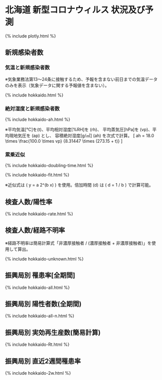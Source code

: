 # 北海道 新型コロナウィルス 状況及び予測

{% include plotly.html %}

## 新規感染者数

### 気温と新規感染者数
※気象業務法第13～24条に接触するため、予報を含まない前日までの気温データのみを表示（気象データに関する予報値を含まない）。

{% include hokkaido.html %}

### 絶対湿度と新規感染者数
{% include hokkaido-ah.html %}

※平均気温[℃]を\(t\)、平均相対湿度[%RH]を \(rh\)、
平均蒸気圧[hPa]を \(vp\)、平均現地気圧を \(ap\) とし、
容積絶対湿度[g/㎥] \(ah\) を次式で計算。
\[
 ah = 18.0 \times \frac{100.0 \times vp} {8.31447 \times (273.15 + t)}
\]

### 累乗近似

{% include hokkaido-doubling-time.html %}

{% include hokkaido-fit.html %}

※近似式は \( y = a 2^(b x) \) を使用。倍加時間 \(d\) は \( d = 1 / b \) で計算可能。

## 検査人数/陽性率
{% include hokkaido-rate.html %}

## 検査人数/経路不明率

※経路不明率は簡易計算式「非濃厚接触者 / (濃厚接触者 + 非濃厚接触者)」を使用して算出。

{% include hokkaido-unknown.html %}

## 振興局別 罹患率[全期間] 
{% include hokkaido-all.html %}

## 振興局別 陽性者数(全期間)
{% include hokkaido-all-n.html %}

## 振興局別 実効再生産数(簡易計算)
{% include hokkaido-Rt.html %}

## 振興局別 直近2週間罹患率
{% include hokkaido-2w.html %}
